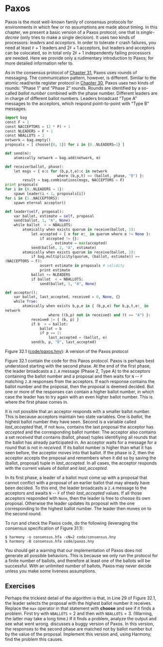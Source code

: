 
# Paxos 

Paxos is the most well-known family of consensus protocols for
environments in which few or no assumptions are made about timing. In
this chapter, we present a basic version of a Paxos protocol, one that
is *single-decree* (only tries to make a single decision). It uses two
kinds of processors: *leaders* and *acceptors*. In order to tolerate `F`
crash failures, you need at least `F` + 1 leaders and $2\texttt{F} + 1$
acceptors, but leaders and acceptors can be colocated, so in total only
$2\texttt{F} + 1$ independently failing processors are needed. Here we
provide only a rudimentary introduction to Paxos; for more detailed
information refer to.

As in the consensus protocol of [Chapter 31](consensus.md), Paxos uses rounds of
messaging. The communication pattern, however, is different. Similar to
the atomic read/write register protocol in [Chapter 30](abd.md), Paxos uses two
kinds of rounds: "Phase 1" and "Phase 2" rounds. Rounds are identified
by a so-called *ballot number* combined with the phase number. Different
leaders are in charge of different ballot numbers. Leaders broadcast
"Type A" messages to the acceptors, which respond point-to-point with
"Type B" messages.

```python title="paxos.hny"
import bag
const F = 1
const NACCEPTORS = (2 * F) + 1
const NLEADERS = F + 1
const NBALLOTS = 2
network = bag.empty()
proposals = [ choose({0, 1}) for i in {0..NLEADERS–1} ]

def send(m):
    atomically network = bag.add(network, m)

def receive(ballot, phase):
    let msgs = { e:c for (b,p,t,e):c in network
                        where (b,p,t) == (ballot, phase, "B") }:
        result = bag.combinations(msgs, NACCEPTORS – F)
print proposals
for i in {0..NLEADERS – 1}:
    spawn leader(i + 1, proposals[i])
for i in {1..NACCEPTORS}:
    spawn eternal acceptor()

def leader(self, proposal):
    var ballot, estimate = self, proposal
    send(ballot, 1, "A", None)
    while ballot  < = NBALLOTS:
        atomically when exists quorum in receive(ballot, 1):
            let accepted = { e for e:_ in quorum where e != None }:
                if accepted != {}:
                    _, estimate = max(accepted)
            send(ballot, 2, "A", estimate)
        atomically when exists quorum in receive(ballot, 2):
            if bag.multiplicity(quorum, (ballot, estimate)) ==
(NACCEPTORS – F):
                assert estimate in proposals # validity
                print estimate
            ballot += NLEADERS
            if ballot  < = NBALLOTS:
                send(ballot, 1, "A", None)

def acceptor():
    var ballot, last_accepted, received = 0, None, {}
    while True:
        atomically when exists b,p,e in { (b,p,e) for b,p,t,e:_ in
network
                    where ((b,p) not in received) and (t == "A") }:
            received |= { (b, p) }
            if b  > = ballot:
                ballot = b
                if p == 2:
                    last_accepted = (ballot, e)
            send(b, p, "B", last_accepted)
```

<figcaption>Figure 32.1 (<a href=https://harmony.cs.cornell.edu/code/paxos.hny>code/paxos.hny</a>): 
A version of the Paxos protocol</figcaption>

Figure 32.1 contain the code for this Paxos
protocol. Paxos is perhaps best understood starting with the second
phase. At the end of the first phase, the leader broadcasts a `2.A`
message (Phase 2, Type A) to the acceptors containing the ballot number
and a proposal and then waits for `N` -- `F` matching `2.B` responses
from the acceptors. If each response contains the ballot number and the
proposal, then the proposal is deemed decided. But one or more of the
responses can contain a higher ballot number, in which case the leader
has to try again with an even higher ballot number. This is where the
first phase comes in.

It is not possible that an acceptor responds with a smaller ballot
number. This is because acceptors maintain two state variables. One is
*ballot*, the highest ballot number they have seen. Second is a variable
called *last_accepted* that, if not `None`, contains the last proposal
the acceptor has *accepted* and the corresponding ballot number. The
acceptor also contains a set *received* that contains (ballot, phase)
tuples identifiying all rounds that the ballot has already participated
in. An acceptor waits for a message for a round that is not in
*received*. If its ballot number is higher than what it has seen before,
the acceptor moves into that ballot. If the phase is 2, then the
acceptor accepts the proposal and remembers when it did so by saving the
(ballot, proposal) tuple in *last_accepted*. In all cases, the acceptor
responds with the current values of *ballot* and *last_accepted*.

In its first phase, a leader of a ballot must come up with a proposal
that cannot conflict with a proposal of an earlier ballot that may
already have been decided. To this end, the leader broadcasts a `2.A`
message to the acceptors and awaits `N` -- `F` of their *last_accepted*
values. If all those acceptors responded with `None`, then the leader is
free to choose its own proposal. Otherwise the leader updates its
proposal with the one corresponding to the highest ballot number. The
leader then moves on to the second round.

To run and check the Paxos code, do the following (leveraging the
consensus specification of Figure 31.1):

    $ harmony -o consensus.hfa -cN=2 code/consensus.hny
    $ harmony -B consensus.hfa code/paxos.hny

You should get a warning that our implementation of Paxos does not
generate all possible behaviors. This is because we only run the
protocol for a finite number of ballots, and therefore at least one of
the ballots will be successful. With an unlimited number of ballots,
Paxos may never decide unless you make some liveness assumptions.

## Exercises 


Perhaps the trickiest detail of the algorithm is that, in Line 29 of
Figure 32.1, the leader selects the proposal with the highest ballot
number it receives. Replace the `max` operator in that statement with
**choose** and see if it finds a problem. First try with
$\texttt{NBALLOTS} = 2$ and then with $\texttt{NBALLOTS} = 3$. (Warning,
the latter may take a long time.) If it finds a problem, analyze the
output and see what went wrong.
 discusses a buggy version of Paxos. In this version, the
responses to the second phase are matched not by ballot number but by
the value of the proposal. Implement this version and, using Harmony,
find the problem this causes.

